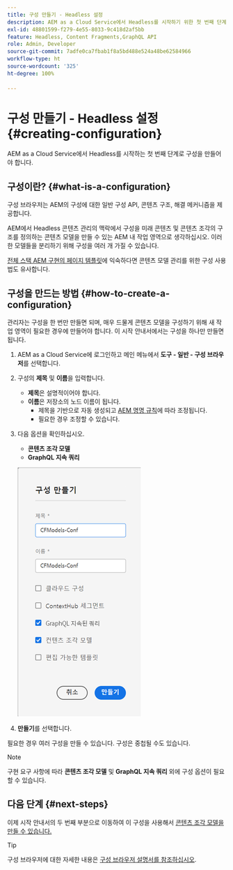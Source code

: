```yaml
---
title: 구성 만들기 - Headless 설정
description: AEM as a Cloud Service에서 Headless를 시작하기 위한 첫 번째 단계로 구성을 만듭니다.
exl-id: 48801599-f279-4e55-8033-9c418d2af5bb
feature: Headless, Content Fragments,GraphQL API
role: Admin, Developer
source-git-commit: 7adfe0ca7fbab1f8a5bd488e524a48be62584966
workflow-type: ht
source-wordcount: '325'
ht-degree: 100%

---
```


# 구성 만들기 - Headless 설정 {#creating-configuration}

AEM as a Cloud Service에서 Headless를 시작하는 첫 번째 단계로 구성을 만들어야 합니다.

## 구성이란? {#what-is-a-configuration}

구성 브라우저는 AEM의 구성에 대한 일반 구성 API, 콘텐츠 구조, 해결 메커니즘을 제공합니다.

AEM에서 Headless 콘텐츠 관리의 맥락에서 구성을 미래 콘텐츠 및 콘텐츠 조각의 구조를 정의하는 콘텐츠 모델을 만들 수 있는 AEM 내 작업 영역으로 생각하십시오. 이러한 모델들을 분리하기 위해 구성을 여러 개 가질 수 있습니다.

[전체 스택 AEM 구현의 페이지 템플릿](/help/sites-cloud/authoring/page-editor/templates.md)에 익숙하다면 콘텐츠 모델 관리를 위한 구성 사용법도 유사합니다.

## 구성을 만드는 방법 {#how-to-create-a-configuration}

관리자는 구성을 한 번만 만들면 되며, 매우 드물게 콘텐츠 모델을 구성하기 위해 새 작업 영역이 필요한 경우에 만들어야 합니다. 이 시작 안내서에서는 구성을 하나만 만들면 됩니다.

1. AEM as a Cloud Service에 로그인하고 메인 메뉴에서 **도구 - 일반 - 구성 브라우저**&#x200B;를 선택합니다.
1. 구성의 **제목** 및 **이름**&#x200B;을 입력합니다.
   * **제목**&#x200B;은 설명적이어야 합니다.
   * **이름**&#x200B;은 저장소의 노드 이름이 됩니다.
      * 제목을 기반으로 자동 생성되고 [AEM 명명 규칙](/help/implementing/developing/introduction/naming-conventions.md)에 따라 조정됩니다.
      * 필요한 경우 조정할 수 있습니다.
1. 다음 옵션을 확인하십시오.
   * **콘텐츠 조각 모델**
   * **GraphQL 지속 쿼리**

   ![구성 만들기](../assets/create-configuration.png)

1. **만들기**&#x200B;를 선택합니다.

필요한 경우 여러 구성을 만들 수 있습니다. 구성은 중첩될 수도 있습니다.

>[!NOTE]
>
>구현 요구 사항에 따라 **콘텐츠 조각 모델** 및 **GraphQL 지속 쿼리** 외에 구성 옵션이 필요할 수 있습니다.

## 다음 단계 {#next-steps}

이제 시작 안내서의 두 번째 부분으로 이동하여 이 구성을 사용해서 [콘텐츠 조각 모델을 만들 수 있습니다.](create-content-model.md)

>[!TIP]
>
>구성 브라우저에 대한 자세한 내용은 [구성 브라우저 설명서를 참조하십시오](/help/implementing/developing/introduction/configurations.md).
